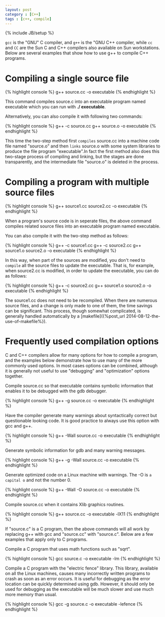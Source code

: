 ```yaml
---
layout: post
category : [C++]
tags : [c++, compile]
---
```

{% include JB/setup %}

`gcc` is the "GNU" C compiler, and `g++` is the "GNU C++ compiler, while `cc` and `CC` are the Sun C and C++ compilers
also available on Sun workstations. Below are several examples that show how to use g++ to compile C++ programs.

# Compiling a single source file

{% highlight console %}
g++ source.cc -o executable
{% endhighlight %}

This command compiles source.c into an executable program named executable which you can run with **./ executable**.

Alternatively, you can also compile it with following two commands:

{% highlight console %}
g++ -c source.cc
g++ source.o -o executable
{% endhighlight %}

This time the two-step method first `compiles` source.cc into a machine code file named "source.o" and then `links`
source.o with some system libraries to produce the file program "executable".In fact the first method also does this
two-stage process of compiling and linking, but the stages are done transparently, and the intermediate file "source.o"
is deleted in the process.

<!-- more -->

# Compiling a program with multiple source files

{% highlight console %}
g++ source1.cc source2.cc -o executable
{% endhighlight %}

When a program's source code is in seperate files, the above command compiles related source files into an executable
program named executable.

You can also compile it with the two-step method as follows:

{% highlight console %}
g++ -c source1.cc
g++ -c source2.cc
g++ source1.o source2.o -o executable
{% endhighlight %}

In this way, when part of the sources are modified, you don't need to `compile` all the source files to update the
executable. That is, for example, when source2.cc is modified, in order to update the executable, you can do as follows:

{% highlight console %}
g++ -c source2.cc
g++ source1.o source2.o -o executable
{% endhighlight %}

The source1.cc does not need to be recompiled. When there are numerous source files, and a change is only made to one
of them, the time savings can be significant. This process, though somewhat complicated, is generally handled
automatically by a [makefile]({%post_url 2014-08-12-the-use-of-makefile%}).

# Frequently used compilation options

C and C++ compilers allow for many options for how to compile a program, and the examples below demonstrate how to use
many of the more commonly used options. In most cases options can be combined, although it is generally not useful to
use "debugging" and "optimization" options together.

Compile source.cc so that executable contains symbolic information that enables it to be debugged with the gdb debugger.

{% highlight console %}
g++ -g source.cc -o executable
{% endhighlight %}

Have the compiler generate many warnings about syntactically correct but questionable looking code. It is good practice
to always use this option with gcc and g++.

{% highlight console %}
g++ -Wall source.cc -o executable
{% endhighlight %}

Generate symbolic information for gdb and many warning messages.

{% highlight console %}
g++ -g -Wall source.cc -o executable
{% endhighlight %}

Generate optimized code on a Linux machine with warnings. The -O is `a capital o` and not the number 0.

{% highlight console %}
g++ -Wall -O source.cc -o executable
{% endhighlight %}

Compile source.cc when it contains Xlib graphics routines.

{% highlight console %}
g++ source.cc -o executable -lX11
{% endhighlight %}

If "source.c" is a C program, then the above commands will all work by replacing g++ with gcc and "source.cc" with
"source.c". Below are a few examples that apply only to C programs.

Compile a C program that uses math functions such as "sqrt".

{% highlight console %}
gcc source.c -o executable -lm
{% endhighlight %}

Compile a C program with the "electric fence" library. This library, available on all the Linux machines, causes many
incorrectly written programs to crash as soon as an error occurs. It is useful for debugging as the error location can
be quickly determined using gdb. However, it should only be used for debugging as the executable will be much slower
and use much more memory than usual.

{% highlight console %}
gcc -g source.c -o executable -lefence
{% endhighlight %}